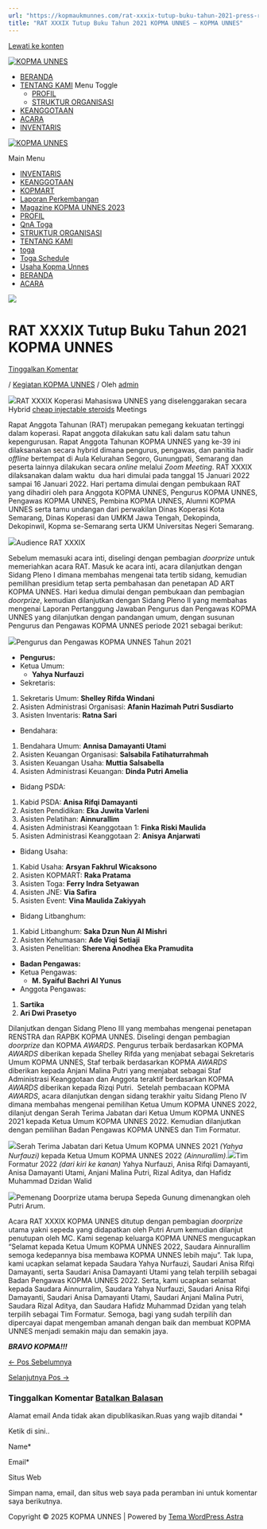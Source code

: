 ```yaml
---
url: "https://kopmaukmunnes.com/rat-xxxix-tutup-buku-tahun-2021-press-release/"
title: "RAT XXXIX Tutup Buku Tahun 2021 KOPMA UNNES – KOPMA UNNES"
---
```


[Lewati ke konten](https://kopmaukmunnes.com/rat-xxxix-tutup-buku-tahun-2021-press-release/#content "Lewati ke konten")

[![KOPMA UNNES](https://kopmaukmunnes.com/wp-content/uploads/2021/07/cropped-kopma-unnes.png)](https://kopmaukmunnes.com/)

- [BERANDA](https://kopmaukmunnes.com/)
- [TENTANG KAMI](https://kopmaukmunnes.com/tentang-kami/) Menu Toggle
  - [PROFIL](https://kopmaukmunnes.com/profil/)
  - [STRUKTUR ORGANISASI](https://kopmaukmunnes.com/struktur-organisasi/)
- [KEANGGOTAAN](https://kopmaukmunnes.com/keanggotaan/)
- [ACARA](https://kopmaukmunnes.com/blog/)
- [INVENTARIS](https://kopmaukmunnes.com/inventaris/)

[![KOPMA UNNES](https://kopmaukmunnes.com/wp-content/uploads/2021/07/cropped-kopma-unnes.png)](https://kopmaukmunnes.com/)

Main Menu

- [INVENTARIS](https://kopmaukmunnes.com/inventaris/)
- [KEANGGOTAAN](https://kopmaukmunnes.com/keanggotaan/)
- [KOPMART](https://kopmaukmunnes.com/elementor-1642/)
- [Laporan Perkembangan](https://kopmaukmunnes.com/laporan-perkembangan/)
- [Magazine KOPMA UNNES 2023](https://kopmaukmunnes.com/magazine-kopma-unnes-2023/)
- [PROFIL](https://kopmaukmunnes.com/profil/)
- [QnA Toga](https://kopmaukmunnes.com/jadwal-toga/)
- [STRUKTUR ORGANISASI](https://kopmaukmunnes.com/struktur-organisasi/)
- [TENTANG KAMI](https://kopmaukmunnes.com/tentang-kami/)
- [toga](https://kopmaukmunnes.com/elementor-1661/)
- [Toga Schedule](https://kopmaukmunnes.com/toga-schedule/)
- [Usaha Kopma Unnes](https://kopmaukmunnes.com/usaha-kopma-unnes/)
- [BERANDA](https://kopmaukmunnes.com/)
- [ACARA](https://kopmaukmunnes.com/blog/)

![](https://kopmaukmunnes.com/wp-content/uploads/2022/02/IMG_6215_1_11zon-1024x768.jpg)

# RAT XXXIX Tutup Buku Tahun 2021 KOPMA UNNES

[Tinggalkan Komentar](https://kopmaukmunnes.com/rat-xxxix-tutup-buku-tahun-2021-press-release/#respond)

/ [Kegiatan KOPMA UNNES](https://kopmaukmunnes.com/category/kegiatan-kopma-unnes/) / Oleh [admin](https://kopmaukmunnes.com/author/admin_kopma/ "Lihat seluruh tulisan oleh admin")

![](http://kopma.ukm.unnes.ac.id/wp-content/uploads/2022/02/IMG_6215_1_11zon-1024x768.jpg)RAT XXXIX Koperasi Mahasiswa UNNES yang diselenggarakan secara Hybrid [cheap injectable steroids](https://luqmanalhakim.sch.id/must/2023/11/13/cheap-injectable-steroids/ "cheap injectable steroids") Meetings

Rapat Anggota Tahunan (RAT) merupakan pemegang kekuatan tertinggi dalam koperasi. Rapat anggota dilakukan satu kali dalam satu tahun kepengurusan. Rapat Anggota Tahunan KOPMA UNNES yang ke-39 ini dilaksanakan secara hybrid dimana pengurus, pengawas, dan panitia hadir _offline_ bertempat di Aula Kelurahan Segoro, Gunungpati, Semarang dan peserta lainnya dilakukan secara _online_ melalui _Zoom Meeting_. RAT XXXIX dilaksanakan dalam waktu  dua hari dimulai pada tanggal 15 Januari 2022 sampai 16 Januari 2022. Hari pertama dimulai dengan pembukaan RAT yang dihadiri oleh para Anggota KOPMA UNNES, Pengurus KOPMA UNNES, Pengawas KOPMA UNNES, Pembina KOPMA UNNES, Alumni KOPMA UNNES serta tamu undangan dari perwakilan Dinas Koperasi Kota Semarang, Dinas Koperasi dan UMKM Jawa Tengah, Dekopinda, Dekopinwil, Kopma se-Semarang serta UKM Universitas Negeri Semarang.

![](http://kopma.ukm.unnes.ac.id/wp-content/uploads/2022/02/IMG_6308_11zon-1024x768.jpg)Audience RAT XXXIX

Sebelum memasuki acara inti, diselingi dengan pembagian _doorprize_ untuk memeriahkan acara RAT. Masuk ke acara inti, acara dilanjutkan dengan Sidang Pleno I dimana membahas mengenai tata tertib sidang, kemudian pemilihan presidium tetap serta pembahasan dan penetapan AD ART KOPMA UNNES. Hari kedua dimulai dengan pembukaan dan pembagian _doorprize_, kemudian dilanjutkan dengan Sidang Pleno II yang membahas mengenai Laporan Pertanggung Jawaban Pengurus dan Pengawas KOPMA UNNES yang dilanjutkan dengan pandangan umum, dengan susunan Pengurus dan Pengawas KOPMA UNNES periode 2021 sebagai berikut:

![](http://kopma.ukm.unnes.ac.id/wp-content/uploads/2022/02/IMG_6536_2_11zon-1024x768.jpg)Pengurus dan Pengawas KOPMA UNNES Tahun 2021

- **Pengurus:**
- Ketua Umum:
  - **Yahya Nurfauzi**
- Sekretaris:
1. Sekretaris Umum: **Shelley Rifda Windani**
2. Asisten Administrasi Organisasi: **Afanin Hazimah Putri Susdiarto**
3. Asisten Inventaris: **Ratna Sari**
- Bendahara:
1. Bendahara Umum: **Annisa Damayanti Utami**
2. Asisten Keuangan Organisasi: **Salsabila Fatihaturrahmah**
3. Asisten Keuangan Usaha: **Muttia Salsabella**
4. Asisten Administrasi Keuangan: **Dinda Putri Amelia**
- Bidang PSDA:
1. Kabid PSDA: **Anisa Rifqi Damayanti**
2. Asisten Pendidikan: **Eka Juwita Varleni**
3. Asisten Pelatihan: **Ainnurallim**
4. Asisten Administrasi Keanggotaan 1: **Finka Riski Maulida**
5. Asisten Administrasi Keanggotaan 2: **Anisya Anjarwati**
- Bidang Usaha:
1. Kabid Usaha: **Arsyan Fakhrul Wicaksono**
2. Asisten KOPMART: **Raka Pratama**
3. Asisten Toga: **Ferry Indra Setyawan**
4. Asisten JNE: **Via Safira**
5. Asisten Event: **Vina Maulida Zakiyyah**
- Bidang Litbanghum:
1. Kabid Litbanghum: **Saka Dzun Nun Al Mishri**
2. Asisten Kehumasan: **Ade Viqi Setiaji**
3. Asisten Penelitian: **Sherena Anodhea Eka Pramudita**
- **Badan Pengawas:**
- Ketua Pengawas:
  - **M. Syaiful Bachri Al Yunus**
- Anggota Pengawas:
1. **Sartika**
2. **Ari Dwi Prasetyo**

Dilanjutkan dengan Sidang Pleno III yang membahas mengenai penetapan RENSTRA dan RAPBK KOPMA UNNES. Diselingi dengan pembagian _doorprize_ dan KOPMA _AWARDS_. Pengurus terbaik berdasarkan KOPMA _AWARDS_ diberikan kepada Shelley Rifda yang menjabat sebagai Sekretaris Umum KOPMA UNNES, Staf terbaik berdasarkan KOPMA _AWARDS_ diberikan kepada Anjani Malina Putri yang menjabat sebagai Staf Administrasi Keanggotaan dan Anggota teraktif berdasarkan KOPMA _AWARDS_ diberikan kepada Rizqi Putri.  Setelah pembacaan KOPMA _AWARDS_, acara dilanjutkan dengan sidang terakhir yaitu Sidang Pleno IV dimana membahas mengenai pemilihan Ketua Umum KOPMA UNNES 2022, dilanjut dengan Serah Terima Jabatan dari Ketua Umum KOPMA UNNES 2021 kepada Ketua Umum KOPMA UNNES 2022. Kemudian dilanjutkan dengan pemilihan Badan Pengawas KOPMA UNNES dan Tim Formatur.

![](http://kopma.ukm.unnes.ac.id/wp-content/uploads/2022/02/IMG_20220117_020702-1024x576.jpg)Serah Terima Jabatan dari Ketua Umum KOPMA UNNES 2021 _(Yahya Nurfauzi)_ kepada Ketua Umum KOPMA UNNES 2022 _(Ainnurallim)_.![](http://kopma.ukm.unnes.ac.id/wp-content/uploads/2022/02/IMG_6833_11zon-1024x768.jpg)Tim Formatur 2022 _(dari kiri ke kanan)_ Yahya Nurfauzi, Anisa Rifqi Damayanti, Anisa Damayanti Utami, Anjani Malina Putri, Rizal Aditya, dan Hafidz Muhammad Dzidan Walid

![](http://kopma.ukm.unnes.ac.id/wp-content/uploads/2022/02/IMG_6841_11zon-1024x768.jpg)Pemenang Doorprize utama berupa Sepeda Gunung dimenangkan oleh Putri Arum.

Acara RAT XXXIX KOPMA UNNES ditutup dengan pembagian _doorprize_ utama yakni sepeda yang didapatkan oleh Putri Arum kemudian dilanjut penutupan oleh MC. Kami segenap keluarga KOPMA UNNES mengucapkan “Selamat kepada Ketua Umum KOPMA UNNES 2022, Saudara Ainnurallim semoga kedepannya bisa membawa KOPMA UNNES lebih maju”. Tak lupa, kami ucapkan selamat kepada Saudara Yahya Nurfauzi, Saudari Anisa Rifqi Damayanti, serta Saudari Anisa Damayanti Utami yang telah terpilih sebagai Badan Pengawas KOPMA UNNES 2022. Serta, kami ucapkan selamat kepada Saudara Ainnurralim, Saudara Yahya Nurfauzi, Saudari Anisa Rifqi Damayanti, Saudari Anisa Damayanti Utami, Saudari Anjani Malina Putri, Saudara Rizal Aditya, dan Saudara Hafidz Muhammad Dzidan yang telah terpilih sebagai Tim Formatur. Semoga, bagi yang sudah terpilih dan dipercayai dapat mengemban amanah dengan baik dan membuat KOPMA UNNES menjadi semakin maju dan semakin jaya.

**_BRAVO KOPMA!!!_**

[← Pos Sebelumnya](https://kopmaukmunnes.com/pelaksanaan-gebyar-kopma-unnes-secara-hybrid/ "PELAKSANAAN GEBYAR KOPMA UNNES SECARA HYBRID")

[Selanjutnya Pos →](https://kopmaukmunnes.com/kewirausahaan/ "Berwirausaha, APA SIH ITU?")

### Tinggalkan Komentar [Batalkan Balasan](https://kopmaukmunnes.com/rat-xxxix-tutup-buku-tahun-2021-press-release/\#respond)

Alamat email Anda tidak akan dipublikasikan.Ruas yang wajib ditandai \*

Ketik di sini..

Name\*

Email\*

Situs Web

Simpan nama, email, dan situs web saya pada peramban ini untuk komentar saya berikutnya.

Copyright © 2025 KOPMA UNNES \| Powered by [Tema WordPress Astra](https://wpastra.com/)